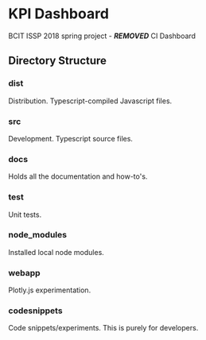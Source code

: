 # KPI Dashboard

BCIT ISSP 2018 spring project - ***REMOVED*** CI Dashboard

## Directory Structure

### dist
Distribution. Typescript-compiled Javascript files.

### src
Development. Typescript source files.

### docs
Holds all the documentation and how-to's.

### test
Unit tests.

### node_modules
Installed local node modules.

### webapp
Plotly.js experimentation.

### codesnippets
Code snippets/experiments. This is purely for developers.